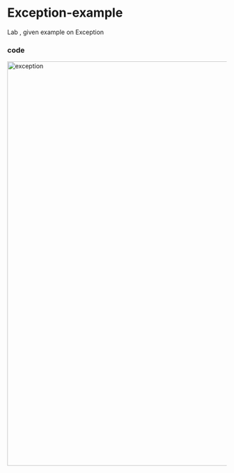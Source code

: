 # Exception-example

Lab , given example on Exception

### code

<img width="930" alt="exception" src="https://user-images.githubusercontent.com/92260250/144599930-6006d9b0-0e67-4064-842b-d2a278fd1966.png">
